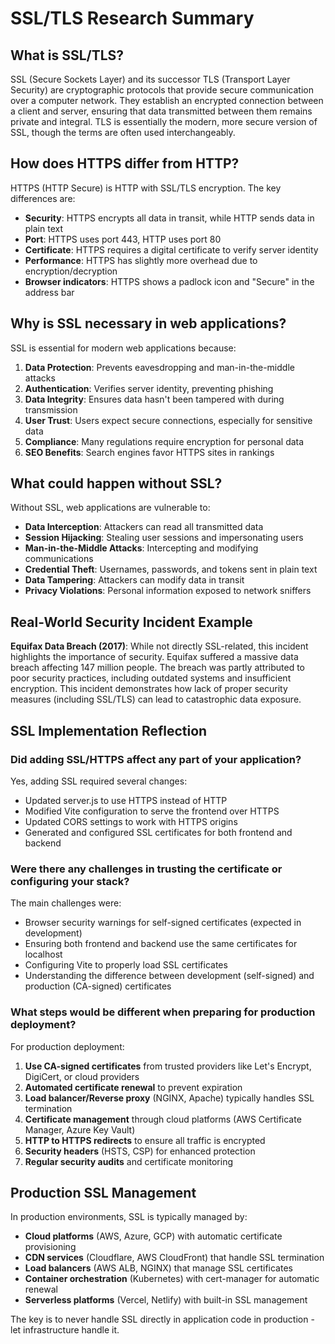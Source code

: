 # SSL/TLS Research Summary

## What is SSL/TLS?

SSL (Secure Sockets Layer) and its successor TLS (Transport Layer Security) are cryptographic protocols that provide secure communication over a computer network. They establish an encrypted connection between a client and server, ensuring that data transmitted between them remains private and integral. TLS is essentially the modern, more secure version of SSL, though the terms are often used interchangeably.

## How does HTTPS differ from HTTP?

HTTPS (HTTP Secure) is HTTP with SSL/TLS encryption. The key differences are:
- **Security**: HTTPS encrypts all data in transit, while HTTP sends data in plain text
- **Port**: HTTPS uses port 443, HTTP uses port 80
- **Certificate**: HTTPS requires a digital certificate to verify server identity
- **Performance**: HTTPS has slightly more overhead due to encryption/decryption
- **Browser indicators**: HTTPS shows a padlock icon and "Secure" in the address bar

## Why is SSL necessary in web applications?

SSL is essential for modern web applications because:
1. **Data Protection**: Prevents eavesdropping and man-in-the-middle attacks
2. **Authentication**: Verifies server identity, preventing phishing
3. **Data Integrity**: Ensures data hasn't been tampered with during transmission
4. **User Trust**: Users expect secure connections, especially for sensitive data
5. **Compliance**: Many regulations require encryption for personal data
6. **SEO Benefits**: Search engines favor HTTPS sites in rankings

## What could happen without SSL?

Without SSL, web applications are vulnerable to:
- **Data Interception**: Attackers can read all transmitted data
- **Session Hijacking**: Stealing user sessions and impersonating users
- **Man-in-the-Middle Attacks**: Intercepting and modifying communications
- **Credential Theft**: Usernames, passwords, and tokens sent in plain text
- **Data Tampering**: Attackers can modify data in transit
- **Privacy Violations**: Personal information exposed to network sniffers

## Real-World Security Incident Example

**Equifax Data Breach (2017)**: While not directly SSL-related, this incident highlights the importance of security. Equifax suffered a massive data breach affecting 147 million people. The breach was partly attributed to poor security practices, including outdated systems and insufficient encryption. This incident demonstrates how lack of proper security measures (including SSL/TLS) can lead to catastrophic data exposure.

## SSL Implementation Reflection

### Did adding SSL/HTTPS affect any part of your application?
Yes, adding SSL required several changes:
- Updated server.js to use HTTPS instead of HTTP
- Modified Vite configuration to serve the frontend over HTTPS
- Updated CORS settings to work with HTTPS origins
- Generated and configured SSL certificates for both frontend and backend

### Were there any challenges in trusting the certificate or configuring your stack?
The main challenges were:
- Browser security warnings for self-signed certificates (expected in development)
- Ensuring both frontend and backend use the same certificates for localhost
- Configuring Vite to properly load SSL certificates
- Understanding the difference between development (self-signed) and production (CA-signed) certificates

### What steps would be different when preparing for production deployment?
For production deployment:
1. **Use CA-signed certificates** from trusted providers like Let's Encrypt, DigiCert, or cloud providers
2. **Automated certificate renewal** to prevent expiration
3. **Load balancer/Reverse proxy** (NGINX, Apache) typically handles SSL termination
4. **Certificate management** through cloud platforms (AWS Certificate Manager, Azure Key Vault)
5. **HTTP to HTTPS redirects** to ensure all traffic is encrypted
6. **Security headers** (HSTS, CSP) for enhanced protection
7. **Regular security audits** and certificate monitoring

## Production SSL Management

In production environments, SSL is typically managed by:
- **Cloud platforms** (AWS, Azure, GCP) with automatic certificate provisioning
- **CDN services** (Cloudflare, AWS CloudFront) that handle SSL termination
- **Load balancers** (AWS ALB, NGINX) that manage SSL certificates
- **Container orchestration** (Kubernetes) with cert-manager for automatic renewal
- **Serverless platforms** (Vercel, Netlify) with built-in SSL management

The key is to never handle SSL directly in application code in production - let infrastructure handle it.
